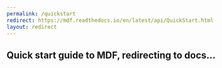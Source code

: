 ```yaml
---
permalink: /quickstart
redirect: https://mdf.readthedocs.io/en/latest/api/QuickStart.html
layout: redirect
---
```


## Quick start guide to MDF, redirecting to docs...
